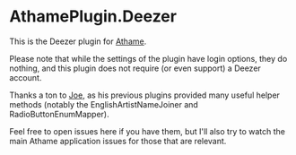 # AthamePlugin.Deezer

This is the Deezer plugin for [Athame](https://github.com/svbnet/Athame).

Please note that while the settings of the plugin have login options, they do nothing,
and this plugin does not require (or even support) a Deezer account.

Thanks a ton to [Joe](https://github.com/svbnet), as his previous plugins provided many useful helper methods
(notably the EnglishArtistNameJoiner and RadioButtonEnumMapper).

Feel free to open issues here if you have them, but I'll also try to watch the main
Athame application issues for those that are relevant.